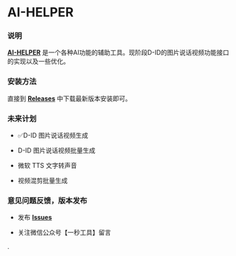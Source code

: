 # AI-HELPER

### 说明

[**AI-HELPER**](https://github.com/cddldg/aihelper/releases/latest) 是一个各种AI功能的辅助工具。现阶段D-ID的图片说话视频功能接口的实现以及一些优化。

### 安装方法

直接到 [**Releases**](https://github.com/cddldg/aihelper/releases/latest) 中下载最新版本安装即可。


### 未来计划

- ✅D-ID 图片说话视频生成

- D-ID 图片说话视频批量生成

- 微软 TTS 文字转声音

- 视频混剪批量生成

### 意见问题反馈，版本发布

- 发布 [**Issues**](https://github.com/cddldg/aihelper/issues)

- 关注微信公众号【一秒工具】留言

.

